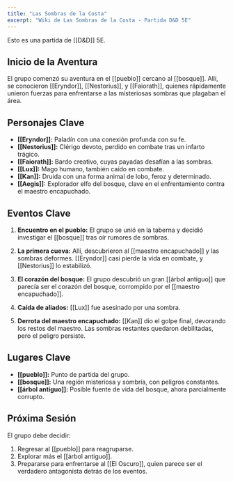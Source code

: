 ```yaml
---
title: "Las Sombras de la Costa"
excerpt: "Wiki de Las Sombras de la Costa - Partida D&D 5E"
---
```


Esto es una partida de [[D&D]] 5E.

## Inicio de la Aventura
El grupo comenzó su aventura en el [[pueblo]] cercano al [[bosque]]. Allí, se conocieron [[Eryndor]], [[Nestorius]], y [[Faiorath]], quienes rápidamente unieron fuerzas para enfrentarse a las misteriosas sombras que plagaban el área.

## Personajes Clave
- **[[Eryndor]]:** Paladín con una conexión profunda con su fe.
- **[[Nestorius]]:** Clérigo devoto, perdido en combate tras un infarto trágico.
- **[[Faiorath]]:** Bardo creativo, cuyas payadas desafían a las sombras.
- **[[Lux]]:** Mago humano, también caído en combate.
- **[[Kan]]:** Druida con una forma animal de lobo, feroz y determinado.
- **[[Aegis]]:** Explorador elfo del bosque, clave en el enfrentamiento contra el maestro encapuchado.

## Eventos Clave
1. **Encuentro en el pueblo:**
   El grupo se unió en la taberna y decidió investigar el [[bosque]] tras oír rumores de sombras.

2. **La primera cueva:**
   Allí, descubrieron al [[maestro encapuchado]] y las sombras deformes. [[Eryndor]] casi pierde la vida en combate, y [[Nestorius]] lo estabilizó.

3. **El corazón del bosque:**
   El grupo descubrió un gran [[árbol antiguo]] que parecía ser el corazón del bosque, corrompido por el [[maestro encapuchado]].

4. **Caída de aliados:**
   [[Lux]] fue asesinado por una sombra.

5. **Derrota del maestro encapuchado:**
   [[Kan]] dio el golpe final, devorando los restos del maestro. Las sombras restantes quedaron debilitadas, pero el peligro persiste.

## Lugares Clave
- **[[pueblo]]:** Punto de partida del grupo.
- **[[bosque]]:** Una región misteriosa y sombría, con peligros constantes.
- **[[árbol antiguo]]:** Posible fuente de vida del bosque, ahora parcialmente corrupto.

## Próxima Sesión
El grupo debe decidir:
1. Regresar al [[pueblo]] para reagruparse.
2. Explorar más el [[árbol antiguo]].
3. Prepararse para enfrentarse al [[El Oscuro]], quien parece ser el verdadero antagonista detrás de los eventos.
